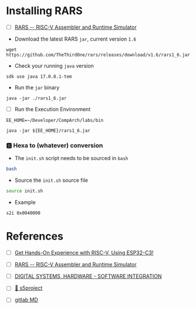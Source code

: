 # Installing RARS

- [ ] [RARS -- RISC-V Assembler and Runtime Simulator](https://github.com/TheThirdOne/rars)

- Download the latest RARS `jar`, current version `1.6`

```
wget https://github.com/TheThirdOne/rars/releases/download/v1.6/rars1_6.jar
```

- Check your running `java` version

```
sdk use java 17.0.8.1-tem
```

- Run the `jar` binary

```
java -jar ./rars1_6.jar 
```

- [ ] Run the Execution Environment

```
EE_HOME=~/Developer/CompArch/labs/bin
```

```
java -jar ${EE_HOME}/rars1_6.jar 
```

### :b: Hexa to (whatever) conversion

- The `init.sh` script needs to be sourced in `bash`

```bash
bash
```

- Source the `init.sh` source file

```bash
source init.sh
```

- Example

```
s2i 0x0040000
```

# References

- [ ] [Get Hands-On Experience with RISC-V, Using ESP32-C3!](https://www.espressif.com/en/media_overview/news/risc-v-with-esp32-c3)
- [ ] [RARS -- RISC-V Assembler and Runtime Simulator](https://github.com/TheThirdOne/rars)
- [ ] [DIGITAL SYSTEMS, HARDWARE - SOFTWARE INTEGRATION](https://www.eurecom.fr/en/course/digitalsystems-2024spring)
- [ ] [:pushpin: s5project](https://gitlab.eurecom.fr/renaud.pacalet/s5project)
- [ ] [gitlab MD](https://docs.gitlab.com/ee/user/markdown.html)



